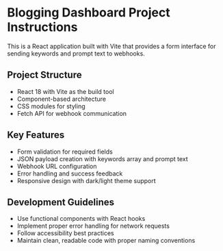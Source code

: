 <!-- Use this file to provide workspace-specific custom instructions to Copilot. For more details, visit https://code.visualstudio.com/docs/copilot/copilot-customization#_use-a-githubcopilotinstructionsmd-file -->

# Blogging Dashboard Project Instructions

This is a React application built with Vite that provides a form interface for sending keywords and prompt text to webhooks.

## Project Structure
- React 18 with Vite as the build tool
- Component-based architecture
- CSS modules for styling
- Fetch API for webhook communication

## Key Features
- Form validation for required fields
- JSON payload creation with keywords array and prompt text
- Webhook URL configuration
- Error handling and success feedback
- Responsive design with dark/light theme support

## Development Guidelines
- Use functional components with React hooks
- Implement proper error handling for network requests
- Follow accessibility best practices
- Maintain clean, readable code with proper naming conventions
